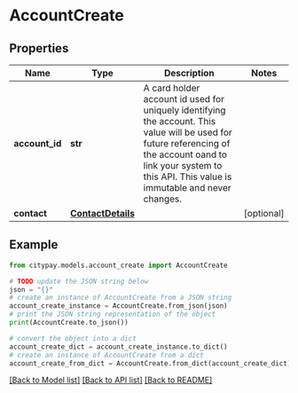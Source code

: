 # AccountCreate


## Properties

Name | Type | Description | Notes
------------ | ------------- | ------------- | -------------
**account_id** | **str** | A card holder account id used for uniquely identifying the account. This value will be used for future referencing of the account oand to link your system to this API. This value is immutable and never changes.  | 
**contact** | [**ContactDetails**](ContactDetails.md) |  | [optional] 

## Example

```python
from citypay.models.account_create import AccountCreate

# TODO update the JSON string below
json = "{}"
# create an instance of AccountCreate from a JSON string
account_create_instance = AccountCreate.from_json(json)
# print the JSON string representation of the object
print(AccountCreate.to_json())

# convert the object into a dict
account_create_dict = account_create_instance.to_dict()
# create an instance of AccountCreate from a dict
account_create_from_dict = AccountCreate.from_dict(account_create_dict)
```
[[Back to Model list]](../README.md#documentation-for-models) [[Back to API list]](../README.md#documentation-for-api-endpoints) [[Back to README]](../README.md)


